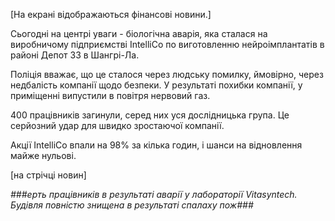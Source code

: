 [На екрані відображаються фінансові новини.]

Сьогодні на центрі уваги - біологічна аварія, яка сталася на виробничому підприємстві IntelliCo по виготовленню нейроімплантатів в районі Депот 33 в Шангрі-Ла.

Поліція вважає, що це сталося через людську помилку, ймовірно, через недбалість компанії щодо безпеки. У результаті похибки компанії, у приміщенні випустили в повітря нервовий газ.

400 працівників загинули, серед них уся дослідницька група. Це серйозний удар для швидко зростаючої компанії.

Акції IntelliCo впали на 98% за кілька годин, і шанси на відновлення майже нульові.

[на стрічці новин]

*###ерть працівників в результаті аварії у лабораторії Vitasyntech. Будівля повністю знищена в результаті спалаху пож###*
